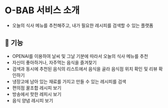 # O-BAB 서비스 소개

- 오늘의 식사 메뉴를 추천해주고, 내가 필요한 레시피를 검색할 수 있는 플랫폼


## 📌 기능

- OPENAI를 이용하여 날씨 및 그날 기분에 따라서 오늘의 식사 메뉴를 추천
- 자신이 좋아하거나, 자주먹는 음식을 즐겨찾기
- 검색과 동시에 추천된 음식의 리스트에서 음식을 골라 음식점 위치 확인 및 리뷰 확인하기
- 냉장고에 남아 있는 재료를 가지고 만들 수 있는 레시피를 검색
- 편의점 꿀조합 레시피 보기
- 방송에서 핫한 레피시 보기
- 음식 양념 레시피 보기

<br>
<br>
